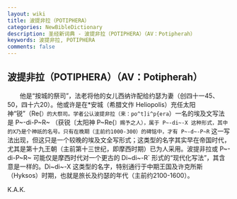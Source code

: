 ```yaml
---
layout: wiki
title: 波提非拉（POTIPHERA）
categories: NewBibleDictionary
description: 圣经新词典 - 波提非拉（POTIPHERA）（AV：Potipherah）
keywords: 波提非拉, POTIPHERA
comments: false
---
```


## 波提非拉（POTIPHERA）（AV：Potipherah）

　　他是“按城的祭司”，法老将他的女儿西纳许配给约瑟为妻（创四十一45、50，四十六20）。他或许是在*安城（希腊文作 Heliopolis）充任太阳神“锐”（Re{`）的大祭司。学者公认波提非拉（来：po^t]i^p{era`）一名的埃及文写法是 P~-di-P~R~ （获锐〔太阳神 P~Re{`〕赐予之人），属于 P~-di~-X 这种形式，其中的X乃是个神祇的名号。只有在晚期（主前约1000-300）的碑铭中，才有 P~-d~-P~R` 这一写法出现，但这只是一个较晚的埃及文全写形式；这类型的名字其实早在帝国时代，尤其是第十九王朝（主前第十三世纪，即摩西时期）已为人采用。波提非拉或 P~-di-P~R~ 可能仅是摩西时代对一个更古的 Di~di~-R` 形式的“现代化写法”，其含意是一样的。Di~di~-X 这类型的名字，特别通行于中期王国及许克所斯（Hyksos）时期，也就是旅长及约瑟的年代（主前约2100-1600）。

K.A.K.








